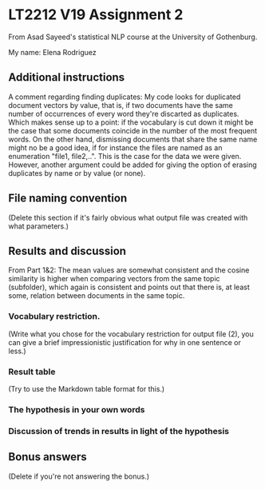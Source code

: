 # LT2212 V19 Assignment 2

From Asad Sayeed's statistical NLP course at the University of Gothenburg.

My name: Elena Rodriguez 

## Additional instructions

A comment regarding finding duplicates: My code looks for duplicated document vectors by value, that is, if two documents have the same number of occurrences of every word they're discarted as duplicates. Which makes sense up to a point: if the vocabulary is cut down it might be the case that some documents coincide in the number of the most frequent words.
On the other hand, dismissing documents that share the same name might no be a good idea, if for instance the files are named as an enumeration "file1, file2,..". This is the case for the data we were given.
However, another argument could be added for giving the option of erasing duplicates by name or by value (or none).

## File naming convention

(Delete this section if it's fairly obvious what output file was
created with what parameters.)

## Results and discussion

From Part 1&2: The mean values are somewhat consistent and the cosine similarity is higher when comparing vectors from the same topic (subfolder), which again is consistent and points out that there is, at least some, relation between documents in the same topic.

### Vocabulary restriction.

(Write what you chose for the vocabulary restriction for output file
(2), you can give a brief impressionistic justification for why in one
sentence or less.)

### Result table

(Try to use the Markdown table format for this.)

### The hypothesis in your own words

### Discussion of trends in results in light of the hypothesis

## Bonus answers

(Delete if you're not answering the bonus.)
